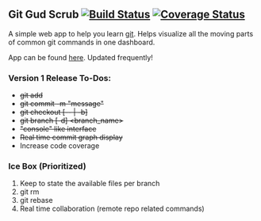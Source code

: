 ## Git Gud Scrub [![Build Status](https://travis-ci.org/teh-username/git-gud-scrub.svg?branch=master)](https://travis-ci.org/teh-username/git-gud-scrub) [![Coverage Status](https://coveralls.io/repos/github/teh-username/git-gud-scrub/badge.svg?branch=master)](https://coveralls.io/github/teh-username/git-gud-scrub?branch=master)

A simple web app to help you learn [git](https://git-scm.com/about). Helps visualize all the moving parts of common git commands in one dashboard.

App can be found [here](https://gitgudscrub.xyz/). Updated frequently!

### Version 1 Release To-Dos:

* ~~git add~~
* ~~git commit -m "message"~~
* ~~git checkout [-- | -b]~~
* ~~git branch [-d] <branch_name>~~
* ~~"console" like interface~~
* ~~Real time commit graph display~~
* Increase code coverage

### Ice Box (Prioritized)

1. Keep to state the available files per branch
2. git rm
3. git rebase
4. Real time collaboration (remote repo related commands)
